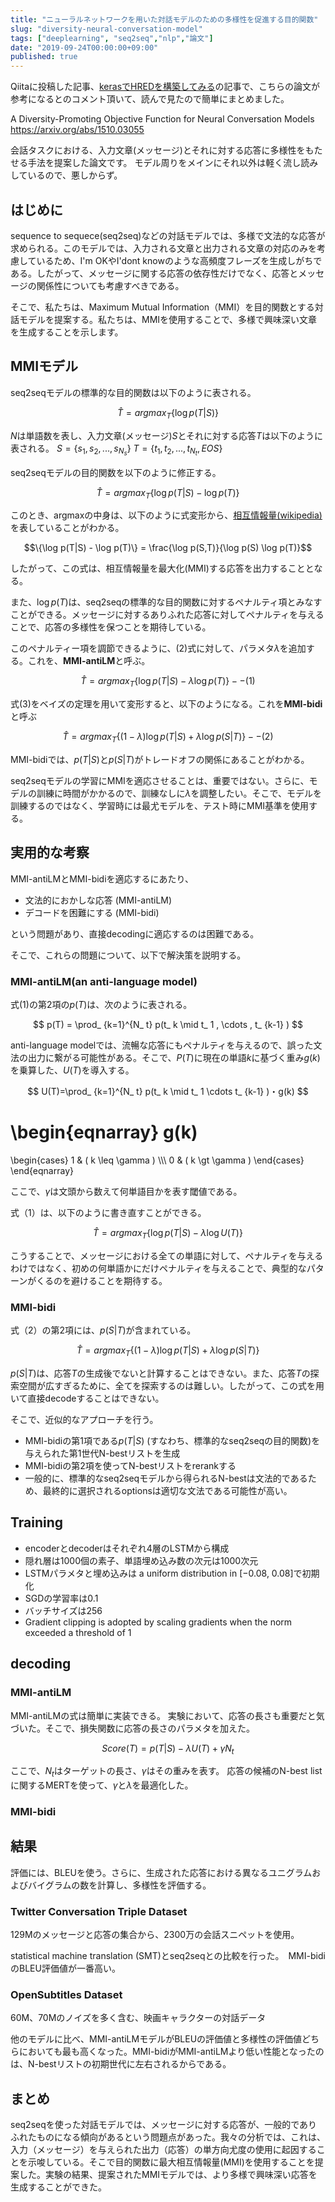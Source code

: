 ```yaml
---
title: "ニューラルネットワークを用いた対話モデルのための多様性を促進する目的関数"
slug: "diversity-neural-conversation-model"
tags: ["deeplearning", "seq2seq","nlp","論文"]
date: "2019-09-24T00:00:00+09:00"
published: true
---
```


Qiitaに投稿した記事、[kerasでHREDを構築してみる](https://qiita.com/iss-f/items/0b5a2766e789213b42c1)の記事で、こちらの論文が参考になるとのコメント頂いて、読んで見たので簡単にまとめました。

A Diversity-Promoting Objective Function for Neural Conversation Models
https://arxiv.org/abs/1510.03055


会話タスクにおける、入力文章(メッセージ)とそれに対する応答に多様性をもたせる手法を提案した論文です。
モデル周りをメインにそれ以外は軽く流し読みしているので、悪しからず。

## はじめに
sequence to sequece(seq2seq)などの対話モデルでは、多様で文法的な応答が求められる。このモデルでは、入力される文章と出力される文章の対応のみを考慮しているため、I'm OKやI'dont knowのような高頻度フレーズを生成しがちである。したがって、メッセージに関する応答の依存性だけでなく、応答とメッセージの関係性についても考慮すべきである。

そこで、私たちは、Maximum Mutual Information（MMI）を目的関数とする対話モデルを提案する。私たちは、MMIを使用することで、多様で興味深い文章を生成することを示します。

## MMIモデル
seq2seqモデルの標準的な目的関数は以下のように表される。

$$\hat{T} = argmax_T\{\log p(T|S)\}$$

$N$は単語数を表し、入力文章(メッセージ)$S$とそれに対する応答$T$は以下のように表される。
$S = \{s_1, s_2, ..., s_{N_s} \}$
$T = \{t_1, t_2, ..., t_{N_t}, EOS\}$

seq2seqモデルの目的関数を以下のように修正する。

$$\hat{T} = argmax_T \{\log p(T|S) - \log p(T)\}$$

このとき、argmaxの中身は、以下のように式変形から、[相互情報量(wikipedia)](https://ja.wikipedia.org/wiki/%E7%9B%B8%E4%BA%92%E6%83%85%E5%A0%B1%E9%87%8F) を表していることがわかる。

$$\{\log p(T|S) - \log p(T)\} = \frac{\log p(S,T)}{\log p(S) \log p(T)}$$

したがって、この式は、相互情報量を最大化(MMI)する応答を出力することとなる。

また、$\log p(T)$は、seq2seqの標準的な目的関数に対するペナルティ項とみなすことができる。メッセージに対するありふれた応答に対してペナルティを与えることで、応答の多様性を保つことを期待している。

このペナルティー項を調節できるように、(2)式に対して、パラメタ$\lambda$を追加する。これを、**MMI-antiLM**と呼ぶ。

$$\hat{T} = argmax_T \{\log p(T|S) - \lambda \log p(T)\} --(1)$$

式(3)をベイズの定理を用いて変形すると、以下のようになる。これを**MMI-bidi**と呼ぶ

$$\hat{T} = argmax_T \{(1-\lambda)\log p(T|S) + \lambda \log p(S|T)\} --(2)$$

MMI-bidiでは、$p(T|S)$と$p(S|T)$がトレードオフの関係にあることがわかる。

seq2seqモデルの学習にMMIを適応させることは、重要ではない。さらに、モデルの訓練に時間がかかるので、訓練なしに$\lambda$を調整したい。そこで、モデルを訓練するのではなく、学習時には最尤モデルを、テスト時にMMI基準を使用する。



## 実用的な考察
MMI-antiLMとMMI-bidiを適応するにあたり、

- 文法的におかしな応答 (MMI-antiLM)
- デコードを困難にする (MMI-bidi)

という問題があり、直接decodingに適応するのは困難である。

そこで、これらの問題について、以下で解決策を説明する。

### MMI-antiLM(an anti-language model)
式(1)の第2項の$p(T)$は、次のように表される。

$$ p(T) = \prod_ {k=1}^{N_ t} p(t_ k \mid t_ 1 , \cdots , t_ {k-1} ) $$

anti-language modelでは、流暢な応答にもペナルティを与えるので、誤った文法の出力に繋がる可能性がある。そこで、$P(T)$に現在の単語$k$に基づく重み$g(k)$を乗算した、$U(T)$を導入する。

$$ U(T)=\prod_ {k=1}^{N_ t} p(t_ k \mid t_ 1 \cdots t_ {k-1} )・g(k) $$

\begin{eqnarray}
g(k)
 =
  \begin{cases}
    1 & ( k \leq \gamma ) \\\\\\
    0 & ( k \gt \gamma )
  \end{cases}
\end{eqnarray}

ここで、$\gamma$は文頭から数えて何単語目かを表す閾値である。

式（1）は、以下のように書き直すことができる。

$$\hat{T} = argmax_T \{\log p(T|S) - \lambda \log U(T) \}$$

こうすることで、メッセージにおける全ての単語に対して、ペナルティを与えるわけではなく、初めの何単語かにだけペナルティを与えることで、典型的なパターンがくるのを避けることを期待する。


### MMI-bidi
式（2）の第2項には、$p(S|T)$が含まれている。

$$\hat{T} = argmax_T \{(1-\lambda)\log p(T|S) + \lambda \log p(S|T)\}$$

$p(S|T)$は、応答$T$の生成後でないと計算することはできない。また、応答$T$の探索空間が広すぎるために、全てを探索するのは難しい。したがって、この式を用いて直接decodeすることはできない。

そこで、近似的なアプローチを行う。

 - MMI-bidiの第1項である$p(T|S)$ (すなわち、標準的なseq2seqの目的関数)を与えられた第1世代N-bestリストを生成
 - MMI-bidiの第2項を使ってN-bestリストをrerankする
 - 一般的に、標準的なseq2seqモデルから得られるN-bestは文法的であるため、最終的に選択されるoptionsは適切な文法である可能性が高い。



## Training
- encoderとdecoderはそれぞれ4層のLSTMから構成
- 隠れ層は1000個の素子、単語埋め込み数の次元は1000次元
- LSTMパラメタと埋め込みは a uniform distribution in [−0.08, 0.08]で初期化
- SGDの学習率は0.1
- バッチサイズは256
- Gradient clipping is adopted by scaling gradients when the norm exceeded a threshold of 1

## decoding
### MMI-antiLM
MMI-antiLMの式は簡単に実装できる。
実験において、応答の長さも重要だと気づいた。そこで、損失関数に応答の長さのパラメタを加えた。

$$ Score(T) = p(T|S) - \lambda U(T) + \gamma N_t$$

ここで、$N_t$はターゲットの長さ、$\gamma$はその重みを表す。
応答の候補のN-best listに関するMERTを使って、$\gamma$と$\lambda$を最適化した。

### MMI-bidi



## 結果
評価には、BLEUを使う。さらに、生成された応答における異なるユニグラムおよびバイグラムの数を計算し、多様性を評価する。

### Twitter Conversation Triple Dataset
129Mのメッセージと応答の集合から、2300万の会話スニペットを使用。

statistical machine translation (SMT)とseq2seqとの比較を行った。　MMI-bidiのBLEU評価値が一番高い。

### OpenSubtitles Dataset
60M、70Mのノイズを多く含む、映画キャラクターの対話データ

他のモデルに比べ、MMI-antiLMモデルがBLEUの評価値と多様性の評価値どちらにおいても最も高くなった。MMI-bidiがMMI-antiLMより低い性能となったのは、N-bestリストの初期世代に左右されるからである。

## まとめ
seq2seqを使った対話モデルでは、メッセージに対する応答が、一般的でありふれたものになる傾向があるという問題点があった。我々の分析では、これは、入力（メッセージ）を与えられた出力（応答）の単方向尤度の使用に起因することを示唆している。そこで目的関数に最大相互情報量(MMI)を使用することを提案した。実験の結果、提案されたMMIモデルでは、より多様で興味深い応答を生成することができた。

